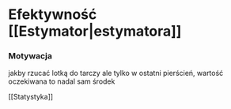 # Efektywność [[Estymator|estymatora]]
### Motywacja
jakby rzucać lotką do tarczy ale tylko w ostatni pierścień, wartość oczekiwana to nadal sam środek

[[Statystyka]]